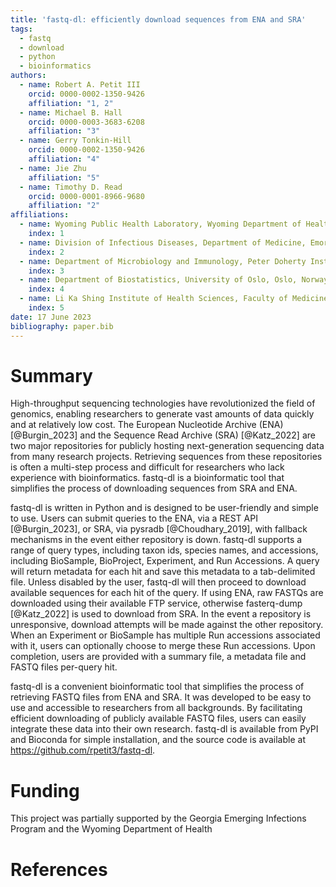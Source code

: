 ```yaml
---
title: 'fastq-dl: efficiently download sequences from ENA and SRA'
tags:
  - fastq
  - download
  - python
  - bioinformatics
authors:
  - name: Robert A. Petit III
    orcid: 0000-0002-1350-9426
    affiliation: "1, 2"
  - name: Michael B. Hall
    orcid: 0000-0003-3683-6208
    affiliation: "3"
  - name: Gerry Tonkin-Hill
    orcid: 0000-0002-1350-9426
    affiliation: "4"
  - name: Jie Zhu
    affiliation: "5"
  - name: Timothy D. Read
    orcid: 0000-0001-8966-9680
    affiliation: "2"
affiliations:
  - name: Wyoming Public Health Laboratory, Wyoming Department of Health, Cheyenne, Wyoming, USA
    index: 1
  - name: Division of Infectious Diseases, Department of Medicine, Emory University School of Medicine, Atlanta, Georgia, USA
    index: 2
  - name: Department of Microbiology and Immunology, Peter Doherty Institute for Infection and Immunity, The University of Melbourne, Melbourne, Australia
    index: 3
  - name: Department of Biostatistics, University of Oslo, Oslo, Norway
    index: 4
  - name: Li Ka Shing Institute of Health Sciences, Faculty of Medicine, The Chinese University of Hong Kong, Hong Kong SAR, PR China
    index: 5
date: 17 June 2023
bibliography: paper.bib
---
```


# Summary

High-throughput sequencing technologies have revolutionized the field of genomics, enabling
researchers to generate vast amounts of data quickly and at relatively low cost. The European
Nucleotide Archive (ENA) [@Burgin_2023] and the Sequence Read Archive (SRA) [@Katz_2022] are
two major repositories for publicly hosting next-generation sequencing data from many research
projects. Retrieving sequences from these repositories is often a multi-step process and
difficult for researchers who lack experience with bioinformatics. fastq-dl is a bioinformatic
tool that simplifies the process of downloading sequences from SRA and ENA.

fastq-dl is written in Python and is designed to be user-friendly and simple to use. Users can
submit queries to the ENA, via a REST API [@Burgin_2023], or SRA, via pysradb [@Choudhary_2019],
with fallback mechanisms in the event either repository is down. fastq-dl supports a range of
query types, including taxon ids, species names, and accessions, including BioSample, BioProject,
Experiment, and Run Accessions. A query will return metadata for each hit and save this metadata
to a tab-delimited file. Unless disabled by the user, fastq-dl will then proceed to download
available sequences for each hit of the query. If using ENA, raw FASTQs are downloaded using
their available FTP service, otherwise fasterq-dump [@Katz_2022] is used to download from SRA.
In the event a repository is unresponsive, download attempts will be made against the other
repository. When an Experiment or BioSample has multiple Run accessions associated with it,
users can optionally choose to merge these Run accessions. Upon completion, users are provided
with a summary file, a metadata file and FASTQ files per-query hit.

fastq-dl is a convenient bioinformatic tool that simplifies the process of retrieving FASTQ files
from ENA and SRA. It was developed to be easy to use and accessible to researchers from all
backgrounds. By facilitating efficient downloading of publicly available FASTQ files, users can
easily integrate these data into their own research. fastq-dl is available from PyPI and Bioconda
for simple installation, and the source code is available at https://github.com/rpetit3/fastq-dl.  

# Funding

This project was partially supported by the Georgia Emerging Infections Program and the Wyoming Department of Health

# References
